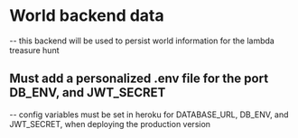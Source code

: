 # World backend data

-- this backend will be used to persist world information for the lambda treasure hunt

## Must add a personalized .env file for the port DB_ENV, and JWT_SECRET

-- config variables must be set in heroku for DATABASE_URL, DB_ENV, and JWT_SECRET, when deploying the production version 